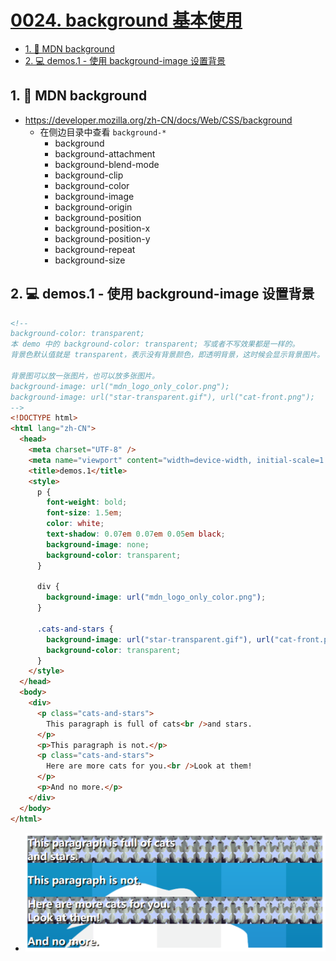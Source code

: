 # [0024. background 基本使用](https://github.com/Tdahuyou/html-css/tree/main/0024.%20background%20%E5%9F%BA%E6%9C%AC%E4%BD%BF%E7%94%A8)

<!-- region:toc -->
- [1. 🔗 MDN background](#1--mdn-background)
- [2. 💻 demos.1 - 使用 background-image 设置背景](#2--demos1---使用-background-image-设置背景)
<!-- endregion:toc -->

## 1. 🔗 MDN background

- https://developer.mozilla.org/zh-CN/docs/Web/CSS/background
  - 在侧边目录中查看 `background-*`
    - background
    - background-attachment
    - background-blend-mode
    - background-clip
    - background-color
    - background-image
    - background-origin
    - background-position
    - background-position-x
    - background-position-y
    - background-repeat
    - background-size

## 2. 💻 demos.1 - 使用 background-image 设置背景

```html
<!-- 
background-color: transparent;
本 demo 中的 background-color: transparent; 写或者不写效果都是一样的。
背景色默认值就是 transparent，表示没有背景颜色，即透明背景，这时候会显示背景图片。

背景图可以放一张图片，也可以放多张图片。
background-image: url("mdn_logo_only_color.png");
background-image: url("star-transparent.gif"), url("cat-front.png");
-->
<!DOCTYPE html>
<html lang="zh-CN">
  <head>
    <meta charset="UTF-8" />
    <meta name="viewport" content="width=device-width, initial-scale=1.0" />
    <title>demos.1</title>
    <style>
      p {
        font-weight: bold;
        font-size: 1.5em;
        color: white;
        text-shadow: 0.07em 0.07em 0.05em black;
        background-image: none;
        background-color: transparent;
      }

      div {
        background-image: url("mdn_logo_only_color.png");
      }

      .cats-and-stars {
        background-image: url("star-transparent.gif"), url("cat-front.png");
        background-color: transparent;
      }
    </style>
  </head>
  <body>
    <div>
      <p class="cats-and-stars">
        This paragraph is full of cats<br />and stars.
      </p>
      <p>This paragraph is not.</p>
      <p class="cats-and-stars">
        Here are more cats for you.<br />Look at them!
      </p>
      <p>And no more.</p>
    </div>
  </body>
</html>
```

- ![](assets/2024-12-03-15-23-27.png)
